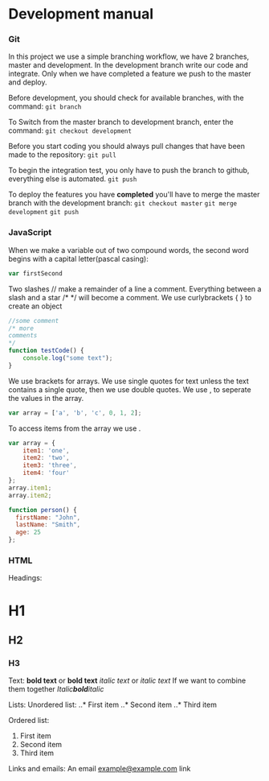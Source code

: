 # Development manual

### Git
In this project we use a simple branching workflow, we have 2 branches, master and development. In the development branch write our code and integrate. Only when we have completed a feature we push to the master and deploy.

Before development, you should check for available branches, with the command:
`git branch`

To Switch from the master branch to development branch, enter the command:
`git checkout development`

Before you start coding you should always pull changes that have been made to the repository:
`git pull`

To begin the integration test, you only have to push the branch to github, everything else is automated.
`git push`

To deploy the features you have **completed** you'll have to merge the master branch with the development branch:
`git checkout master`
`git merge development`
`git push`

### JavaScript
When we make a variable out of two compound words, the second word begins with a capital letter(pascal casing): 
```javascript
var firstSecond
```
Two slashes // make a remainder of a line a comment.
Everything between a slash and a star /* */ will become a comment.
We use curlybrackets { } to create an object

```javascript
//some comment 
/* more
comments
*/
function testCode() {
    console.log("some text");
}
```
We use brackets for arrays.
We use single quotes for text unless the text contains a single quote, then we use double quotes.
We use , to seperate the values in the array.

```javascript
var array = ['a', 'b', 'c', 0, 1, 2];
```
To access items from the array we use .

```javascript
var array = {
    item1: 'one',
    item2: 'two',
    item3: 'three',
    item4: 'four'
};
array.item1;
array.item2;
```



```javascript
function person() {
  firstName: "John",
  lastName: "Smith",
  age: 25
};
```
### HTML

Headings:
# H1
## H2
### H3

Text:
**bold text** or __bold text__
*italic text* or _italic text_
If we want to combine them together
_Italic**bold**italic_

Lists:
Unordered list:
..* First item
..* Second item
..* Third item

Ordered list:
1. First item
2. Second item
3. Third item

Links and emails:
An email <example@example.com> link